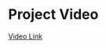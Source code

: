 # Project Video
[Video Link](https://drive.google.com/file/d/1R05AMrZw5bzpWGwMMVSRVnKVmdn0EQk-/view?usp=sharing)
